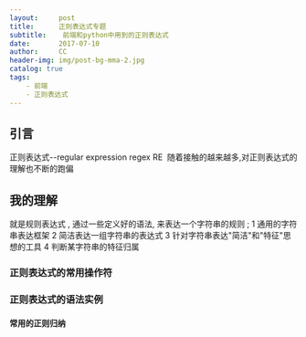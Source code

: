 ```yaml
---
layout:     post
title:      正则表达式专题
subtitle:    前端和python中用到的正则表达式
date:       2017-07-10
author:     CC
header-img: img/post-bg-mma-2.jpg
catalog: true
tags:
    - 前端
    - 正则表达式
---
```



## 引言

正则表达式--regular expression regex RE  随着接触的越来越多,对正则表达式的理解也不断的跑偏

## 我的理解

就是规则表达式 , 通过一些定义好的语法, 来表达一个字符串的规则 ;
1 通用的字符串表达框架
2 简洁表达一组字符串的表达式
3 针对字符串表达"简洁"和"特征"思想的工具
4 判断某字符串的特征归属

### 正则表达式的常用操作符





### 正则表达式的语法实例

#### 常用的正则归纳

